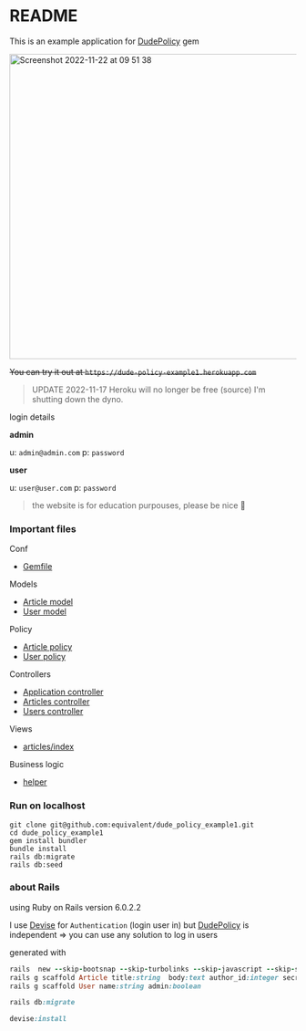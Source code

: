 # README

This is an example application for [DudePolicy](https://github.com/equivalent/dude_policy) gem

<img width="535" alt="Screenshot 2022-11-22 at 09 51 38" src="https://user-images.githubusercontent.com/721990/203268935-d5d7551d-5572-424d-b0ca-593c3702c7d4.png">


~~You can try it out at `https://dude-policy-example1.herokuapp.com`~~

> UPDATE 2022-11-17 Heroku will no longer be free (source) I'm shutting down the dyno. 

login details

**admin**

u: `admin@admin.com`
p: `password`

**user**

u: `user@user.com`
p: `password`

> the website is for education purpouses, please be nice :pray:

### Important files

Conf

* [Gemfile](https://github.com/equivalent/dude_policy_example1/blob/master/Gemfile#L51)

Models

* [Article model](https://github.com/equivalent/dude_policy_example1/blob/master/app/models/article.rb)
* [User model](https://github.com/equivalent/dude_policy_example1/blob/master/app/models/user.rb)

Policy

* [Article policy](https://github.com/equivalent/dude_policy_example1/blob/master/app/policy/article_policy.rb)
* [User policy](https://github.com/equivalent/dude_policy_example1/blob/master/app/policy/user_policy.rb)

Controllers

* [Application controller](https://github.com/equivalent/dude_policy_example1/blob/master/app/controllers/application_controller.rb#L16)
* [Articles controller](https://github.com/equivalent/dude_policy_example1/blob/master/app/controllers/articles_controller.rb#L47)
* [Users controller](https://github.com/equivalent/dude_policy_example1/blob/master/app/controllers/users_controller.rb#L7)

Views

* [articles/index](https://github.com/equivalent/dude_policy_example1/blob/master/app/views/articles/index.html.erb#L24)

Business logic

* [helper](https://github.com/equivalent/dude_policy_example1/blob/master/app/helpers/application_helper.rb#L4)

### Run on localhost

```
git clone git@github.com:equivalent/dude_policy_example1.git
cd dude_policy_example1
gem install bundler
bundle install
rails db:migrate
rails db:seed
```


### about Rails


using Ruby on Rails version 6.0.2.2

I use [Devise](https://github.com/heartcombo/devise) for `Authentication` (login user in) but
[DudePolicy](https://github.com/equivalent/dude_policy) is independent
=> you can use any solution to log in users 


generated with

```ruby
rails  new --skip-bootsnap --skip-turbolinks --skip-javascript --skip-sprockets --skip-action-cable --skip-test --skip-system-test --skip-action-mailer --skip-action-mailbox --skip-action-text  dude_policy_example1
rails g scaffold Article title:string  body:text author_id:integer secret_note:string
rails g scaffold User name:string admin:boolean

rails db:migrate

devise:install
```



